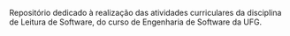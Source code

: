 Repositório dedicado à realização das atividades curriculares da disciplina de Leitura de Software, do curso de Engenharia de Software da UFG.